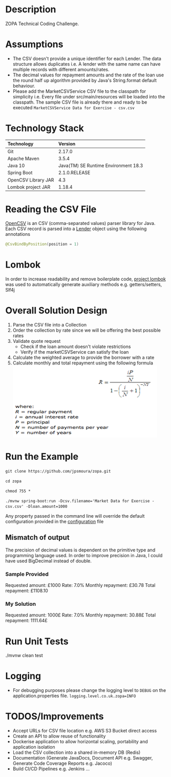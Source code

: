 # Description
ZOPA Technical Coding Challenge.

# Assumptions
- The CSV doesn't provide a unique identifier for each Lender. The data structure allows duplicates i.e. A lender with the same name can have multiple records with different amounts/rates.
- The decimal values for repayment amounts and the rate of the loan use the round half up algorithm provided by Java's String.format default behaviour.
- Please add the MarketCSVService CSV file to the classpath for simplicity i.e. Every file under src/main/resources will be loaded into the classpath. The sample CSV file is already there and ready to be executed `MarketCSVService Data for Exercise - csv.csv`

# Technology Stack

| Technology                                                | Version                              |
| :--- | :--- |
| Git                                                       | 2.17.0                               |
| Apache Maven                                              | 3.5.4                                |
| Java 10                                                   | Java(TM) SE Runtime Environment 18.3 |
| Spring Boot                                               | 2.1.0.RELEASE                        |
| OpenCSV Library JAR                                       | 4.3                                  |
| Lombok project JAR                                        | 1.18.4                               |

# Reading the CSV File
[OpenCSV](http://opencsv.sourceforge.net) is an CSV (comma-separated values) parser library for Java.
Each CSV record is parsed into a [Lender](src/main/java/co/uk/zopa/challenge/entities/Lender.java) object using the following annotations
```java
@CsvBindByPosition(position = 1)
```

# Lombok
In order to increase readability and remove boilerplate code, [project lombok](https://projectlombok.org) was used to automatically generate auxiliary methods e.g. getters/setters, Slf4j

# Overall Solution Design
1. Parse the CSV file into a Collection
2. Order the collection by rate since we will be offering the best possible rates
3. Validate quote request
   * Check if the loan amount doesn't violate restrictions
   * Verify if the marketCSVService can satisfy the loan
4. Calculate the weighted average to provide the borrower with a rate
5. Calculate monthly and total repayment using the following formula
    <img src="images/formula.png" width="450" height="225">

# Run the Example
`git clone https://github.com/jpsmoura/zopa.git`

`cd zopa`

`chmod 755 *`

`./mvnw spring-boot:run -Dcsv.filename='Market Data for Exercise - csv.csv' -Dloan.amount=1000`

Any property passed in the command line will override the default configuration provided in the [configuration](src/main/resources/application.properties) file

## Mismatch of output
The precision of decimal values is dependent on the primitive type and programming language used. In order to improve precision in Java, I could have used BigDecimal instead of double.

### Sample Provided
Requested amount: £1000
Rate: 7.0%
Monthly repayment: £30.78
Total repayment: £1108.10

### My Solution
Requested amount: 1000£
Rate: 7.0%
Monthly repayment: 30.88£
Total repayment: 1111.64£

# Run Unit Tests
./mvnw clean test

# Logging
- For debugging purposes please change the logging level to `DEBUG` on the application.properties file.
`logging.level.co.uk.zopa=INFO`

# TODOS/Improvements
- Accept URLs for CSV file location e.g. AWS S3 Bucket direct access
- Create an API to allow reuse of functionality
- Dockerise application to allow horizontal scaling, portability and application isolation
- Load the CSV collection into a shared in-memory DB (Redis)
- Documentation (Generate JavaDocs, Document API e.g. Swagger, Generate Code Coverage Reports e.g. Jacoco)
- Build CI/CD Pipelines e.g. Jenkins
...
